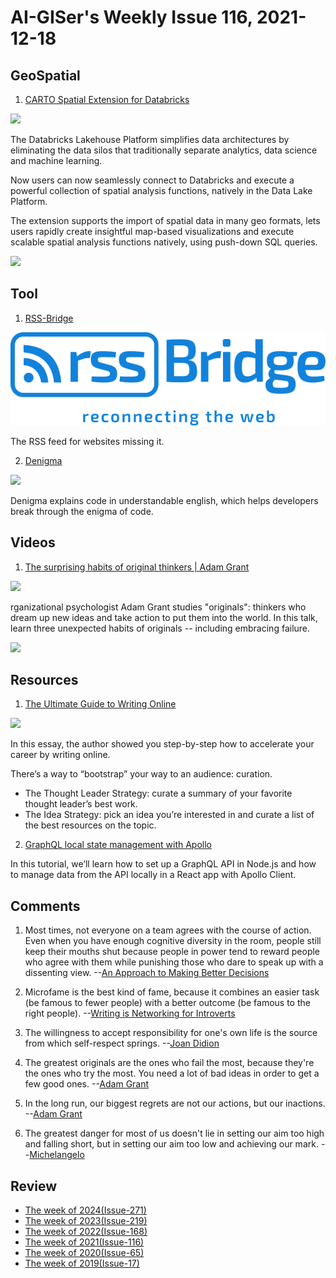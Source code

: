 # AI-GISer's Weekly Issue 116, 2021-12-18

## GeoSpatial

1. [CARTO Spatial Extension for Databricks](https://databricks.com/blog/2021/12/09/announcing-cartos-spatial-extension-for-databricks-powering-geospatial-analysis-for-jll.html)

![](https://databricks.com/wp-content/uploads/2021/12/carto-blog-img-2.png)

The Databricks Lakehouse Platform simplifies data architectures by eliminating the data silos that traditionally separate analytics, data science and machine learning.

Now users can now seamlessly connect to Databricks and execute a powerful collection of spatial analysis functions, natively in the Data Lake Platform.

The extension supports the import of spatial data in many geo formats, lets users rapidly create insightful map-based visualizations and execute scalable spatial analysis functions natively, using push-down SQL queries.

![](https://carto.com/blog/img/posts/2021/2021-12-09-carto-databricks-spatial-analysis-lakehouse-platform/se-databricks.png)

## Tool

1. [RSS-Bridge](https://github.com/RSS-Bridge/rss-bridge)

![](https://github.com/RSS-Bridge/rss-bridge/raw/master/static/logo_600px.png)

The RSS feed for websites missing it.

2. [Denigma](https://denigma.app/)

![](https://cdn.beekka.com/blogimg/asset/202112/bg2021121617.webp)

Denigma explains code in understandable english, which helps developers break through the enigma of code.

## Videos

1. [The surprising habits of original thinkers | Adam Grant](https://www.youtube.com/watch?v=fxbCHn6gE3U)

![](https://mastersinclarity.com/wp-content/uploads/2019/01/AdamGrant.png)

rganizational psychologist Adam Grant studies "originals": thinkers who dream up new ideas and take action to put them into the world. In this talk, learn three unexpected habits of originals -- including embracing failure.

![](https://mastersinclarity.com/wp-content/uploads/2017/06/infography2.jpg)

## Resources

1. [The Ultimate Guide to Writing Online](https://perell.com/essay/the-ultimate-guide-to-writing-online/)

![](https://i0.wp.com/perell.com/wp-content/uploads/2019/04/e5fa3a028d941132b32e60077cf2a60082785d7a_2_1380x776.jpg?w=750&ssl=1)

In this essay, the author showed you step-by-step how to accelerate your career by writing online.

There’s a way to “bootstrap” your way to an audience: curation.

- The Thought Leader Strategy: curate a summary of your favorite thought leader’s best work.
- The Idea Strategy: pick an idea you’re interested in and curate a list of the best resources on the topic.

2. [GraphQL local state management with Apollo](https://blog.logrocket.com/graphql-local-state-management-apollo/)

In this tutorial, we’ll learn how to set up a GraphQL API in Node.js and how to manage data from the API locally in a React app with Apollo Client.

## Comments

1. Most times, not everyone on a team agrees with the course of action. Even when you have enough cognitive diversity in the room, people still keep their mouths shut because people in power tend to reward people who agree with them while punishing those who dare to speak up with a dissenting view.
   --[An Approach to Making Better Decisions](https://fs.blog/kahneman-better-decisions/)

2. Microfame is the best kind of fame, because it combines an easier task (be famous to fewer people) with a better outcome (be famous to the right people).
   --[Writing is Networking for Introverts](https://byrnehobart.medium.com/writing-is-networking-for-introverts-5cac14ad4c77)

3. The willingness to accept responsibility for one's own life is the source from which self-respect springs.
   --[Joan Didion]()

4. The greatest originals are the ones who fail the most, because they're the ones who try the most. You need a lot of bad ideas in order to get a few good ones.
   --[Adam Grant](https://www.ted.com/talks/adam_grant_the_surprising_habits_of_original_thinkers)

5. In the long run, our biggest regrets are not our actions, but our inactions.
   --[Adam Grant](https://www.ted.com/talks/adam_grant_the_surprising_habits_of_original_thinkers)

6. The greatest danger for most of us doesn't lie in setting our aim too high and falling short, but in setting our aim too low and achieving our mark.
   --[Michelangelo](https://www.brainyquote.com/quotes/michelangelo_108779)

## Review

- [The week of 2024(Issue-271)](../2024/issue-271.md)
- [The week of 2023(Issue-219)](../2023/issue-219.md)
- [The week of 2022(Issue-168)](../2022/issue-168.md)
- [The week of 2021(Issue-116)](../2021/issue-116.md)
- [The week of 2020(Issue-65)](../2020/issue-65.md)
- [The week of 2019(Issue-17)](../2019/issue-17.md)
